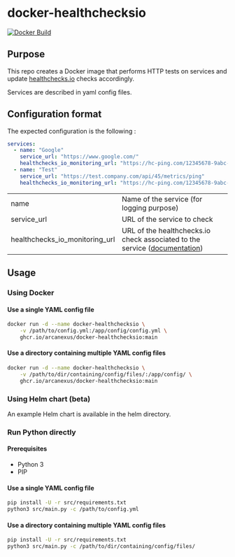 # docker-healthchecksio

[![Docker Build](https://github.com/Arcanexus/docker-healthchecksio/actions/workflows/docker-publish.yml/badge.svg)](https://github.com/Arcanexus/docker-healthchecksio/actions/workflows/docker-publish.yml)

## Purpose

This repo creates a Docker image that performs HTTP tests on services and update [healthchecks.io](https://healthchecks.io) checks accordingly.

Services are described in yaml config files.

## Configuration format
The expected configuration is the following :
```yaml
services:
  - name: "Google"
    service_url: "https://www.google.com/"
    healthchecks_io_monitoring_url: "https://hc-ping.com/12345678-9abc-defg-hijk-lmnopqrstuv"
  - name: "Test"
    service_url: "https://test.company.com/api/45/metrics/ping"
    healthchecks_io_monitoring_url: "https://hc-ping.com/12345678-9abc-defg-hijk-zzzzzzzzzzz"

```
|   |   |
|---|---|
|name                             |Name of the service (for logging purpose)                    |
|service_url                      |URL of the service to check                                  |
|healthchecks_io_monitoring_url   |URL of the healthchecks.io check associated to the service ([documentation](https://healthchecks.io/docs/http_api/#success-uuid))  |

## Usage
### Using Docker
#### Use a single YAML config file
```bash
docker run -d --name docker-healthchecksio \
    -v /path/to/config.yml:/app/config/config.yml \
    ghcr.io/arcanexus/docker-healthchecksio:main
```

#### Use a directory containing multiple YAML config files
```bash
docker run -d --name docker-healthchecksio \
    -v /path/to/dir/containing/config/files/:/app/config/ \
    ghcr.io/arcanexus/docker-healthchecksio:main
```

### Using Helm chart (beta)
An example Helm chart is available in the helm directory.

### Run Python directly

#### Prerequisites
- Python 3
- PIP

#### Use a single YAML config file

```bash
pip install -U -r src/requirements.txt
python3 src/main.py -c /path/to/config.yml
```

#### Use a directory containing multiple YAML config files

```bash
pip install -U -r src/requirements.txt
python3 src/main.py -c /path/to/dir/containing/config/files/
```

